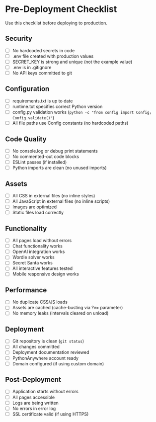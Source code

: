 # Pre-Deployment Checklist

Use this checklist before deploying to production.

## Security
- [ ] No hardcoded secrets in code
- [ ] .env file created with production values
- [ ] SECRET_KEY is strong and unique (not the example value)
- [ ] .env is in .gitignore
- [ ] No API keys committed to git

## Configuration
- [ ] requirements.txt is up to date
- [ ] runtime.txt specifies correct Python version
- [ ] config.py validation works (`python -c "from config import Config; Config.validate()"`)
- [ ] All file paths use Config constants (no hardcoded paths)

## Code Quality
- [ ] No console.log or debug print statements
- [ ] No commented-out code blocks
- [ ] ESLint passes (if installed)
- [ ] Python imports are clean (no unused imports)

## Assets
- [ ] All CSS in external files (no inline styles)
- [ ] All JavaScript in external files (no inline scripts)
- [ ] Images are optimized
- [ ] Static files load correctly

## Functionality
- [ ] All pages load without errors
- [ ] Chat functionality works
- [ ] OpenAI integration works
- [ ] Wordle solver works
- [ ] Secret Santa works
- [ ] All interactive features tested
- [ ] Mobile responsive design works

## Performance
- [ ] No duplicate CSS/JS loads
- [ ] Assets are cached (cache-busting via ?v= parameter)
- [ ] No memory leaks (intervals cleared on unload)

## Deployment
- [ ] Git repository is clean (`git status`)
- [ ] All changes committed
- [ ] Deployment documentation reviewed
- [ ] PythonAnywhere account ready
- [ ] Domain configured (if using custom domain)

## Post-Deployment
- [ ] Application starts without errors
- [ ] All pages accessible
- [ ] Logs are being written
- [ ] No errors in error log
- [ ] SSL certificate valid (if using HTTPS)
